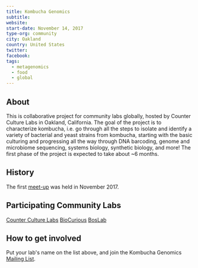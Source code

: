 ```yaml
---
title: Kombucha Genomics
subtitle:
website:
start-date: November 14, 2017
type-org: community
city: Oakland
country: United States
twitter:
facebook:
tags:
  - metagenomics
  - food
  - global
---
```


## About
This is collaborative project for community labs globally, hosted by Counter Culture Labs in Oakland, California. The goal of the project is to characterize kombucha, i.e. go through all the steps to isolate and identify a variety of bacterial and yeast strains from kombucha, starting with the basic culturing and progressing all the way through DNA barcoding, genome and microbiome sequencing, systems biology, synthetic biology, and more! The first phase of the project is expected to take about ~6 months.

## History
The first [meet-up](https://www.meetup.com/Counter-Culture-Labs/events/244983427/?_cookie-check=HyqGOIfHaCyjUnk4) was held in November 2017.

## Participating Community Labs
[Counter Culture Labs](http://sphere.diybio.org/labs/CounterCultureLabs/CounterCultureLabs)
[BioCurious](http://sphere.diybio.org/labs/Biocurious/Biocurious) 
[BosLab](http://sphere.diybio.org/labs/BosLab/BosLab) 

## How to get involved
Put your lab's name on the list above, and join the Kombucha Genomics [Mailing List](http://tinyurl.com/kombuchamailinglist).
